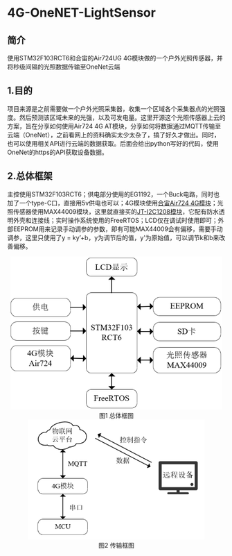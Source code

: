 # 4G-OneNET-LightSensor
## 简介

使用STM32F103RCT6和合宙的Air724UG 4G模块做的一个户外光照传感器，并将秒级间隔的光照数据传输至OneNet云端

## 1.目的

​		项目来源是之前需要做一个户外光照采集器，收集一个区域各个采集器点的光照强度。然后预测该区域未来的光强，以及可发电量。这里开源这个光照传感器上云的方案，旨在分享如何使用Air724 4G AT模块，分享如何将数据通过MQTT传输至云端（OneNet），之前看网上的资料确实太少太杂了，搞了好久才做出。同时，也可以使用相关API进行云端的数据获取。后面会给出python写好的代码，使用OneNet的https的API获取设备数据。

## 2.总体框架

​		主控使用STM32F103RCT6；供电部分使用的EG1192，一个Buck电路，同时也加了一个type-C口，直接用5v供电也可以；4G模块使用[合宙Air724 4G模块](https://item.taobao.com/item.htm?spm=a1z09.2.0.0.19a12e8dLvxWYN&id=642798218191&_u=83378prq7b96)；光照传感器使用MAX44009模块，这里就直接买的[JT-I2C1208模块](https://item.taobao.com/item.htm?spm=a21n57.1.0.0.11c3523cVVbKqT&id=679213637980&ns=1&abbucket=11#detail)，它配有防水透明外壳和连接线；实时操作系统使用的FreeRTOS；LCD仅在调试时使用即可；外部EEPROM用来记录手动调参的参数，即有可能MAX44009会有偏移，需要手动调参，这里只使用了y = ky’+b，y为调节后的值，y'为原始值，可以调节k和b来改善偏移。

<div align=center>
<img src=".\5.images\总体框图.png" alt="总体框图" style="zoom:70%;" />
</div>

<center>图1 总体框图</center>

<div align=center>
<img src=".\5.images\传输框图.png" alt="传输框图" style="zoom:70%;" />
</div>

<center>图2 传输框图</center>

